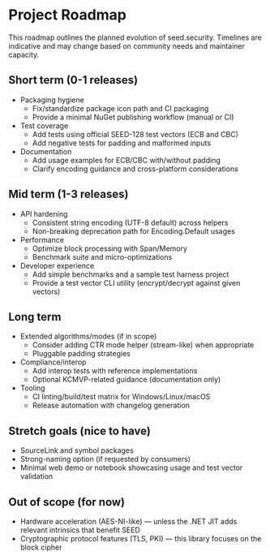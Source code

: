 # Project Roadmap

This roadmap outlines the planned evolution of seed.security. Timelines are indicative and may change based on community needs and maintainer capacity.

## Short term (0-1 releases)

- Packaging hygiene
  - Fix/standardize package icon path and CI packaging
  - Provide a minimal NuGet publishing workflow (manual or CI)
- Test coverage
  - Add tests using official SEED-128 test vectors (ECB and CBC)
  - Add negative tests for padding and malformed inputs
- Documentation
  - Add usage examples for ECB/CBC with/without padding
  - Clarify encoding guidance and cross-platform considerations

## Mid term (1-3 releases)

- API hardening
  - Consistent string encoding (UTF-8 default) across helpers
  - Non-breaking deprecation path for Encoding.Default usages
- Performance
  - Optimize block processing with Span<T>/Memory<T>
  - Benchmark suite and micro-optimizations
- Developer experience
  - Add simple benchmarks and a sample test harness project
  - Provide a test vector CLI utility (encrypt/decrypt against given vectors)

## Long term

- Extended algorithms/modes (if in scope)
  - Consider adding CTR mode helper (stream-like) when appropriate
  - Pluggable padding strategies
- Compliance/interop
  - Add interop tests with reference implementations
  - Optional KCMVP-related guidance (documentation only)
- Tooling
  - CI linting/build/test matrix for Windows/Linux/macOS
  - Release automation with changelog generation

## Stretch goals (nice to have)

- SourceLink and symbol packages
- Strong-naming option (if requested by consumers)
- Minimal web demo or notebook showcasing usage and test vector validation

## Out of scope (for now)

- Hardware acceleration (AES-NI-like) — unless the .NET JIT adds relevant intrinsics that benefit SEED
- Cryptographic protocol features (TLS, PKI) — this library focuses on the block cipher
